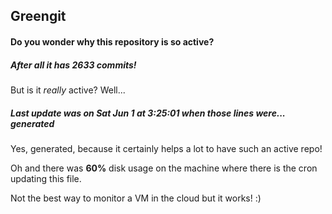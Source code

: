 ## Greengit

#### Do you wonder why this repository is so active?

##### After all it has 2633 commits!

But is it *really* active? Well...

##### Last update was on Sat Jun 1 at 3:25:01 when those lines were... generated

Yes, generated, because it certainly helps a lot to have such an active repo!

Oh and there was **60%** disk usage on the machine
where there is the cron updating this file.

Not the best way to monitor a VM in the cloud but it works! :)
